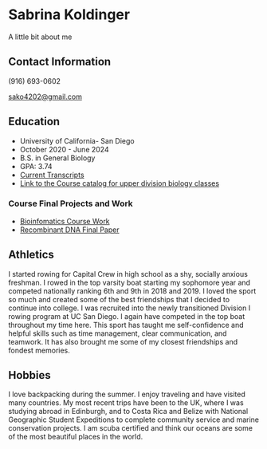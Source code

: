 # Sabrina Koldinger
A little bit about me

## Contact Information
(916) 693-0602

sako4202@gmail.com


## Education
- University of California- San Diego
- October 2020 - June 2024
- B.S. in General Biology
- GPA: 3.74
- [Current Transcripts](https://github.com/SKolding/SabrinaKoldinger/blob/main/Transcript.pdf)
- [Link to the Course catalog for upper division biology classes](https://catalog.ucsd.edu/courses/BIOL.html)

### Course Final Projects and Work
- [Bioinfomatics Course Work](https://skolding.github.io/BIMM143/)
- [Recombinant DNA Final Paper](https://github.com/SKolding/SabrinaKoldinger/blob/main/CRISPR%20Lab%20Write-up%20Sabrina%20Koldinger%20(6).pdf)
  

## Athletics
I started rowing for Capital Crew in high school as a shy, socially anxious freshman. I rowed in the top varsity boat starting my sophomore year and competed nationally ranking 6th and 9th in 2018 and 2019. I loved the sport so much and created some of the best friendships that I decided to continue into college. I was recruited into the newly transitioned Division I rowing program at UC San Diego. I again have competed in the top boat throughout my time here. This sport has taught me self-confidence and helpful skills such as time management, clear communication, and teamwork. It has also brought me some of my closest friendships and fondest memories. 

## Hobbies
I love backpacking during the summer. I enjoy traveling and have visited many countries. My most recent trips have been to the UK, where I was studying abroad in Edinburgh, and to Costa Rica and Belize with National Geographic Student Expeditions to complete community service and marine conservation projects. I am scuba certified and think our oceans are some of the most beautiful places in the world.




